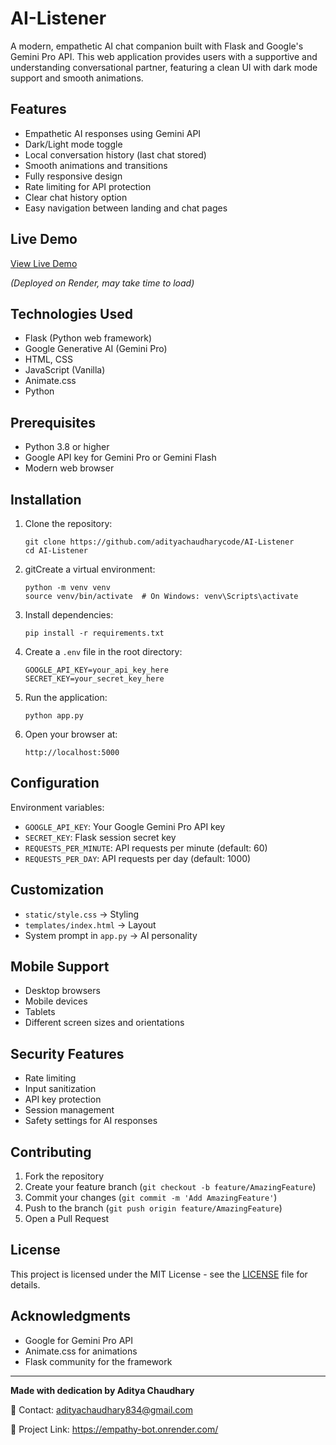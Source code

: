 
# AI-Listener

A modern, empathetic AI chat companion built with Flask and Google's Gemini Pro API. This web application provides users with a supportive and understanding conversational partner, featuring a clean UI with dark mode support and smooth animations.

## Features

* Empathetic AI responses using Gemini API
* Dark/Light mode toggle
* Local conversation history (last chat stored)
* Smooth animations and transitions
* Fully responsive design
* Rate limiting for API protection
* Clear chat history option
* Easy navigation between landing and chat pages

## Live Demo

[View Live Demo](https://empathy-bot.onrender.com)

*(Deployed on Render, may take time to load)*

## Technologies Used

* Flask (Python web framework)
* Google Generative AI (Gemini Pro)
* HTML, CSS
* JavaScript (Vanilla)
* Animate.css
* Python

## Prerequisites

* Python 3.8 or higher
* Google API key for Gemini Pro or Gemini Flash
* Modern web browser

## Installation

1. Clone the repository:
   <pre class="overflow-visible!" data-start="1223" data-end="1320"><div class="contain-inline-size rounded-2xl relative bg-token-sidebar-surface-primary"><div class="sticky top-9"><div class="absolute end-0 bottom-0 flex h-9 items-center pe-2"><div class="bg-token-bg-elevated-secondary text-token-text-secondary flex items-center gap-4 rounded-sm px-2 font-sans text-xs"></div></div></div><div class="overflow-y-auto p-4" dir="ltr"><code class="whitespace-pre! language-bash"><span><span>git </span><span>clone</span><span> https://github.com/adityachaudharycode/AI-Listener
   </span><span>cd</span><span> AI-Listener
   </span></span></code></div></div></pre>
2. gitCreate a virtual environment:
   <pre class="overflow-visible!" data-start="1358" data-end="1460"><div class="contain-inline-size rounded-2xl relative bg-token-sidebar-surface-primary"><div class="sticky top-9"><div class="absolute end-0 bottom-0 flex h-9 items-center pe-2"><div class="bg-token-bg-elevated-secondary text-token-text-secondary flex items-center gap-4 rounded-sm px-2 font-sans text-xs"></div></div></div><div class="overflow-y-auto p-4" dir="ltr"><code class="whitespace-pre! language-bash"><span><span>python -m venv venv
   </span><span>source</span><span> venv/bin/activate  </span><span># On Windows: venv\Scripts\activate</span><span>
   </span></span></code></div></div></pre>
3. Install dependencies:
   <pre class="overflow-visible!" data-start="1490" data-end="1539"><div class="contain-inline-size rounded-2xl relative bg-token-sidebar-surface-primary"><div class="sticky top-9"><div class="absolute end-0 bottom-0 flex h-9 items-center pe-2"><div class="bg-token-bg-elevated-secondary text-token-text-secondary flex items-center gap-4 rounded-sm px-2 font-sans text-xs"></div></div></div><div class="overflow-y-auto p-4" dir="ltr"><code class="whitespace-pre! language-bash"><span><span>pip install -r requirements.txt
   </span></span></code></div></div></pre>
4. Create a `.env` file in the root directory:
   <pre class="overflow-visible!" data-start="1591" data-end="1675"><div class="contain-inline-size rounded-2xl relative bg-token-sidebar-surface-primary"><div class="sticky top-9"><div class="absolute end-0 bottom-0 flex h-9 items-center pe-2"><div class="bg-token-bg-elevated-secondary text-token-text-secondary flex items-center gap-4 rounded-sm px-2 font-sans text-xs"></div></div></div><div class="overflow-y-auto p-4" dir="ltr"><code class="whitespace-pre! language-env"><span>GOOGLE_API_KEY=your_api_key_here
   SECRET_KEY=your_secret_key_here
   </span></code></div></div></pre>
5. Run the application:
   <pre class="overflow-visible!" data-start="1704" data-end="1735"><div class="contain-inline-size rounded-2xl relative bg-token-sidebar-surface-primary"><div class="sticky top-9"><div class="absolute end-0 bottom-0 flex h-9 items-center pe-2"><div class="bg-token-bg-elevated-secondary text-token-text-secondary flex items-center gap-4 rounded-sm px-2 font-sans text-xs"></div></div></div><div class="overflow-y-auto p-4" dir="ltr"><code class="whitespace-pre! language-bash"><span><span>python app.py
   </span></span></code></div></div></pre>
6. Open your browser at:
   <pre class="overflow-visible!" data-start="1765" data-end="1800"><div class="contain-inline-size rounded-2xl relative bg-token-sidebar-surface-primary"><div class="sticky top-9"><div class="absolute end-0 bottom-0 flex h-9 items-center pe-2"><div class="bg-token-bg-elevated-secondary text-token-text-secondary flex items-center gap-4 rounded-sm px-2 font-sans text-xs"></div></div></div><div class="overflow-y-auto p-4" dir="ltr"><code class="whitespace-pre!"><span><span>http:</span><span>//localhost:5000</span><span>
   </span></span></code></div></div></pre>

## Configuration

Environment variables:

* `GOOGLE_API_KEY`: Your Google Gemini Pro API key
* `SECRET_KEY`: Flask session secret key
* `REQUESTS_PER_MINUTE`: API requests per minute (default: 60)
* `REQUESTS_PER_DAY`: API requests per day (default: 1000)

## Customization

* `static/style.css` → Styling
* `templates/index.html` → Layout
* System prompt in `app.py` → AI personality

## Mobile Support

* Desktop browsers
* Mobile devices
* Tablets
* Different screen sizes and orientations

## Security Features

* Rate limiting
* Input sanitization
* API key protection
* Session management
* Safety settings for AI responses

## Contributing

1. Fork the repository
2. Create your feature branch (`git checkout -b feature/AmazingFeature`)
3. Commit your changes (`git commit -m 'Add AmazingFeature'`)
4. Push to the branch (`git push origin feature/AmazingFeature`)
5. Open a Pull Request

## License

This project is licensed under the MIT License - see the [LICENSE](LICENSE) file for details.

## Acknowledgments

* Google for Gemini Pro API
* Animate.css for animations
* Flask community for the framework

---

**Made with dedication by Aditya Chaudhary**

📧 Contact: [adityachaudhary834@gmail.com]()

🔗 Project Link: https://empathy-bot.onrender.com/
